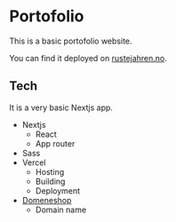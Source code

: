 # Portofolio

This is a basic portofolio website.

You can find it deployed on [rustejahren.no](https://rustejahren.no).

## Tech

It is a very basic Nextjs app.

- Nextjs
  - React
  - App router
- Sass
- Vercel
  - Hosting
  - Building
  - Deployment
- [Domeneshop](https://domene.shop)
  - Domain name
